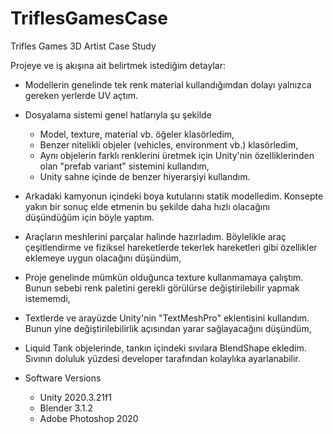 # TriflesGamesCase
Trifles Games 3D Artist Case Study

Projeye ve iş akışına ait belirtmek istediğim detaylar:

 - Modellerin genelinde tek renk material kullandığımdan dolayı yalnızca gereken yerlerde UV açtım.
 
 - Dosyalama sistemi genel hatlarıyla şu şekilde
	- Model, texture, material vb. öğeler klasörledim,
	- Benzer nitelikli objeler (vehicles, environment vb.) klasörledim,
	- Aynı objelerin farklı renklerini üretmek için Unity'nin özelliklerinden olan "prefab variant" sistemini kullandım,
	- Unity sahne içinde de benzer hiyerarşiyi kullandım.
 
 - Arkadaki kamyonun içindeki boya kutularını statik modelledim. Konsepte yakın bir sonuç elde etmenin bu şekilde daha hızlı 
 olacağını düşündüğüm için böyle yaptım.
 
 - Araçların meshlerini parçalar halinde hazırladım. Böylelikle araç çeşitlendirme ve fiziksel hareketlerde tekerlek hareketleri
  gibi özellikler eklemeye uygun olacağını düşündüm,

 - Proje genelinde mümkün olduğunca texture kullanmamaya çalıştım. Bunun sebebi renk paletini gerekli görülürse değiştirilebilir
 yapmak istememdi,
 
 - Textlerde ve arayüzde Unity'nin "TextMeshPro" eklentisini kullandım. Bunun yine değiştirilebilirlik açısından yarar sağlayacağını
 düşündüm,
 
 - Liquid Tank objelerinde, tankın içindeki sıvılara BlendShape ekledim. Sıvının doluluk yüzdesi developer tarafından kolaylıka
 ayarlanabilir.

 - Software Versions
	- Unity 2020.3.21f1
	- Blender 3.1.2
	- Adobe Photoshop 2020